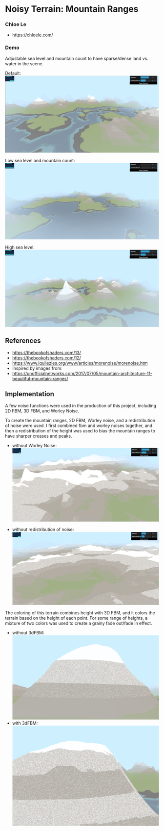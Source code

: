 # Noisy Terrain: Mountain Ranges

### Chloe Le 
- https://chloele.com/

### Demo

Adjustable sea level and mountain count to have sparse/dense land vs. water in the scene.

Default:
![](projectImg.png)

Low sea level and mountain count:
![](projectSparse.png)

High sea level:
![](projectDense.png)


## References

- https://thebookofshaders.com/13/
- https://thebookofshaders.com/12/
- https://www.iquilezles.org/www/articles/morenoise/morenoise.htm
- Inspired by images from:
- https://unofficialnetworks.com/2017/07/05/mountain-architecture-11-beautiful-mountain-ranges/

## Implementation

A few noise functions were used in the production of this project, including 2D FBM, 3D FBM, and Worley Noise. 

To create the mountain ranges, 2D FBM, Worley noise, and a redistribution of noise were used. 
I first combined fbm and worley noises together, and then a redistribution of the height was used to bias the mountain ranges to have sharper creases and peaks. 

- without Worley Noise:
![](projectNoWorley.png)

- without redistribution of noise:
![](projectNoRedistr.png)

The coloring of this terrain combines height with 3D FBM, and it colors the terrain based on the height of each point. For some range of heights, a mixture of two colors was used to create a grainy fade out/fade in effect.

- without 3dFBM:
![](projectColorNoFBM.png)  
- with 3dFBM:
![](projectColorFBM.png) 